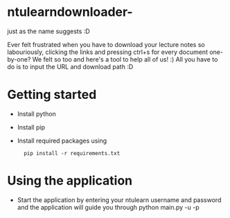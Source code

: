 # ntulearndownloader-
just as the name suggests :D

Ever felt frustrated when you have to download your lecture notes so labouriously, clicking the links and pressing ctrl+s for every document one-by-one?
We felt so too and here's a tool to help all of us! :)
All you have to do is to input the URL and download path :D

# Getting started
- Install python
- Install pip
- Install required packages using

		pip install -r requirements.txt

# Using the application
- Start the application by entering your ntulearn username and password and the application will guide you through
		python main.py -u <username> -p <password>
